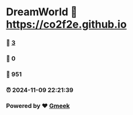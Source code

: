 # DreamWorld :link: https://co2f2e.github.io 
### :page_facing_up: [3](https://co2f2e.github.io/tag.html) 
### :speech_balloon: 0 
### :hibiscus: 951 
### :alarm_clock: 2024-11-09 22:21:39 
### Powered by :heart: [Gmeek](https://github.com/Meekdai/Gmeek)
